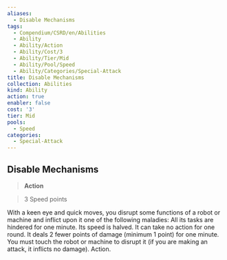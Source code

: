 ```yaml
---
aliases:
  - Disable Mechanisms
tags:
  - Compendium/CSRD/en/Abilities
  - Ability
  - Ability/Action
  - Ability/Cost/3
  - Ability/Tier/Mid
  - Ability/Pool/Speed
  - Ability/Categories/Special-Attack
title: Disable Mechanisms
collection: Abilities
kind: Ability
action: true
enabler: false
cost: '3'
tier: Mid
pools:
  - Speed
categories:
  - Special-Attack
---
```

## Disable Mechanisms    
>**Action**    
>3 Speed points  
    
With a keen eye and quick moves, you disrupt some functions of a robot or machine and inflict upon it one of the following maladies: All its tasks are hindered for one minute. Its speed is halved. It can take no action for one round. It deals 2 fewer points of damage (minimum 1 point) for one minute. You must touch the robot or machine to disrupt it (if you are making an attack, it inflicts no damage). Action.
